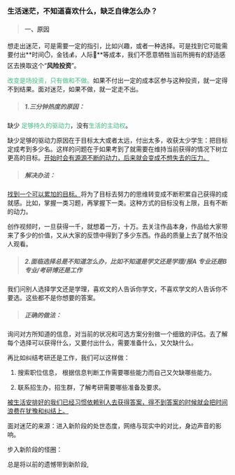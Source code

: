 ### 生活迷茫，不知道喜欢什么，缺乏自律怎么办？



> #### 一、原因

想走出迷茫，可是需要一定的指引，比如兴趣，或者一种选择。可是找到它可能需要付出**时间⏱️，金钱💰，人际🤝**等成本，我们不愿意牺牲当前所拥有的舒适感区去换取这个“**风险投资**”。

<font color = #42b983>改变是场投资，只有做和不做。</font>如果不付出一定的成本区参与这种投资，就一定得不到结果。面对迷茫，如果不做，就一定走不出。

> ##### 1.三分钟热度的原因：

缺少 <font color = #42b983>足够持久的驱动力</font>，没有<font color = #42b983>生活的主动权</font>。

缺少足够的驱动力原因在于目标太大或者太远，付出太多，收获太少学生：把目标定成考到多少名。这样的问题在于如果考到了就需要在维持当前获得的情况下树立更高的目标。[开始时会有源源不断的动力，后来就会变成不想失去的压力。]()

> ##### 解决办法：

[找到一个可以累加的目标。]()将为了目标去努力的思维转变成不断积累自己获得的成就感。比如，掌握一类习题，再掌握下一类。这种方式的目标没有上限，且有不断的动力。

创作视频时，一旦获得一千，就想着一万，十万。去关注作品本身，作品给大家带来了多少的价值，又从大家的反馈中得到了多少东西。作品的质量上去了就不怕没人观看。

> ##### 2.面临选择总是不知道怎么办，比如不知道是学文还是学理/报A 专业还是B 专业/考研博还是工作

我们问别人选择学文还是学理，喜欢文的人告诉你学文，不喜欢学文的人告诉你不要选。这些都不是你想要的答案。

> ##### 正确的做法：

询问对方所知道的信息，对当前的状况和可选方案分别做一个细致的评估。去了解每个选择可以获得什么，又要付出什么，需要准备什么，又欠缺什么。

再比如纠结考研还是工作，我们可以这样做：

1. 搜索职位信息， 根据信息判断工作需要哪些能力而自己又欠缺哪些能力。

2. 联系招生办，招生群，了解考研需要哪些准备及要求。

[被生活安排好的我们已经习惯依赖别人去获得答案，得不到答案的时候就会把时间浪费在犹豫和纠结上。]()

面对迷茫的来源：进入新阶段的处世态度，网络与现实中的对比，身边声音的影响。

步入新阶段的怪圈：

总是将以前的遗憾带到新阶段,